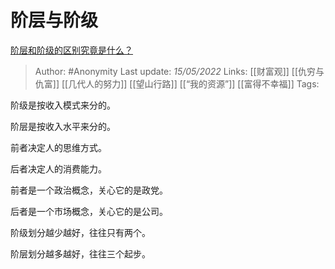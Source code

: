 # 阶层与阶级
[阶层和阶级的区别究竟是什么？](https://www.zhihu.com/question/27679366/answer/2486337714)

> Author: #Anonymity 
Last update: *15/05/2022* 
Links: [[财富观]] [[仇穷与仇富]] [[几代人的努力]] [[望山行路]] [[“我的资源”]] [[富得不幸福]] 
Tags: 

阶级是按收入模式来分的。

阶层是按收入水平来分的。

  

前者决定人的思维方式。

后者决定人的消费能力。

  

前者是一个政治概念，关心它的是政党。

后者是一个市场概念，关心它的是公司。

  

阶级划分越少越好，往往只有两个。

阶层划分越多越好，往往三个起步。